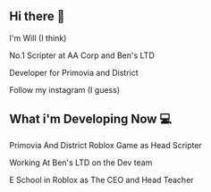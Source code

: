 ## Hi there 👋

I'm Will (I think)

No.1 Scripter at AA Corp and Ben's LTD 

Developer for Primovia and District

Follow my instagram (I guess)

## What i'm Developing Now 💻

Primovia And District Roblox Game as Head Scripter

Working At Ben's LTD on the Dev team

E School in Roblox as The CEO and Head Teacher



<!--
**glimmercharger/glimmercharger** is a ✨ _special_ ✨ repository because its `README.md` (this file) appears on your GitHub profile.

Here are some ideas to get you started:

- 🔭 I’m currently working on ...
- 🌱 I’m currently learning ...
- 👯 I’m looking to collaborate on ...
- 🤔 I’m looking for help with ...
- 💬 Ask me about ...
- 📫 How to reach me: ...
- 😄 Pronouns: ...
- ⚡ Fun fact: ...
-->
